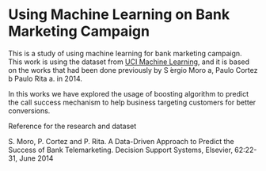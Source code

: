 # Using Machine Learning on Bank Marketing Campaign

This is a study of using machine learning for bank marketing campaign. This work is using the dataset from [UCI Machine Learning](https://archive.ics.uci.edu/ml/datasets/Bank+Marketing#), and it is based on the works that had been done previously by S ́ergio Moro a, Paulo Cortez b Paulo Rita a. in 2014.

In this works we have explored the usage of boosting algorithm to predict the call success mechanism to help business targeting customers for better conversions.

Reference for the research and dataset

S. Moro, P. Cortez and P. Rita. A Data-Driven Approach to Predict the Success of Bank Telemarketing. Decision Support Systems, Elsevier, 62:22-31, June 2014